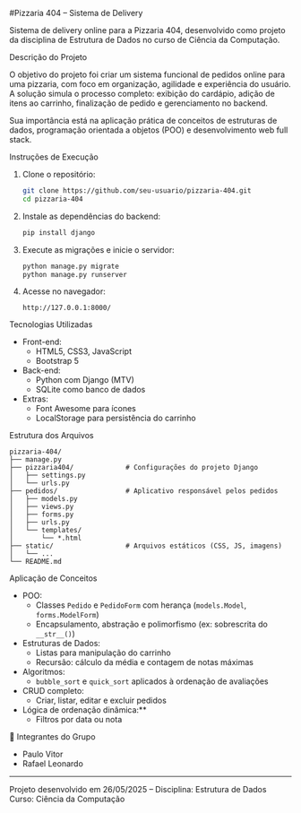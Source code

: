 #Pizzaria 404 – Sistema de Delivery

Sistema de delivery online para a Pizzaria 404, desenvolvido como projeto da disciplina de Estrutura de Dados no curso de Ciência da Computação.

 Descrição do Projeto

O objetivo do projeto foi criar um sistema funcional de pedidos online para uma pizzaria, com foco em organização, agilidade e experiência do usuário. A solução simula o processo completo: exibição do cardápio, adição de itens ao carrinho, finalização de pedido e gerenciamento no backend.

Sua importância está na aplicação prática de conceitos de estruturas de dados, programação orientada a objetos (POO) e desenvolvimento web full stack.

 Instruções de Execução

1. Clone o repositório:
   ```bash
   git clone https://github.com/seu-usuario/pizzaria-404.git
   cd pizzaria-404
   ```

2. Instale as dependências do backend:
   ```bash
   pip install django
   ```

3. Execute as migrações e inicie o servidor:
   ```bash
   python manage.py migrate
   python manage.py runserver
   ```

4. Acesse no navegador:
   ```
   http://127.0.0.1:8000/
   ```

  Tecnologias Utilizadas

- Front-end:
  - HTML5, CSS3, JavaScript
  - Bootstrap 5
- Back-end:
  - Python com Django (MTV)
  - SQLite como banco de dados
- Extras:
  - Font Awesome para ícones
  - LocalStorage para persistência do carrinho

 Estrutura dos Arquivos

```
pizzaria-404/
├── manage.py
├── pizzaria404/             # Configurações do projeto Django
│   ├── settings.py
│   └── urls.py
├── pedidos/                 # Aplicativo responsável pelos pedidos
│   ├── models.py
│   ├── views.py
│   ├── forms.py
│   ├── urls.py
│   └── templates/
│       └── *.html
├── static/                  # Arquivos estáticos (CSS, JS, imagens)
│   └── ...
└── README.md
```

Aplicação de Conceitos

- POO:
  - Classes `Pedido` e `PedidoForm` com herança (`models.Model`, `forms.ModelForm`)
  - Encapsulamento, abstração e polimorfismo (ex: sobrescrita do `__str__()`)
- Estruturas de Dados:
  - Listas para manipulação do carrinho
  - Recursão: cálculo da média e contagem de notas máximas
- Algoritmos:
  - `bubble_sort` e `quick_sort` aplicados à ordenação de avaliações
- CRUD completo:
  - Criar, listar, editar e excluir pedidos
- Lógica de ordenação dinâmica:**
  - Filtros por data ou nota

 👥 Integrantes do Grupo

-  Paulo Vitor
-  Rafael Leonardo

---

Projeto desenvolvido em 26/05/2025 – Disciplina: Estrutura de Dados 
Curso: Ciência da Computação
